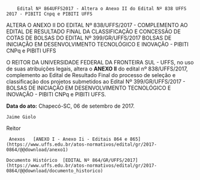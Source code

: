         Edital Nº 864UFFS2017 - Altera o Anexo II do Edital Nº 838 UFFS 2017 - PIBITI Cnpq e PIBITI UFFS  

ALTERA O ANEXO II DO EDITAL Nº 838/UFFS/2017 - COMPLEMENTO AO EDITAL DE RESULTADO FINAL DA CLASSIFICAÇÃO E CONCESSÃO DE COTAS DE BOLSAS DO EDITAL Nº 399/GR/UFFS/2017 BOLSAS DE INICIAÇÃO EM DESENVOLVIMENTO TECNOLÓGICO E INOVAÇÃO - PIBITI CNPq e PIBITI UFFS

  

 O REITOR DA UNIVERSIDADE FEDERAL DA FRONTEIRA SUL - UFFS, no uso de suas atribuições legais, altera o **ANEXO II** do edital nº 838/UFFS/2017, complemento ao Edital de Resultado Final do processo de seleção e classificação dos projetos submetidos ao Edital Nº 399/GR/UFFS/2017 - BOLSAS DE INICIAÇÃO EM DESENVOLVIMENTO TECNOLÓGICO E INOVAÇÃO - PIBITI CNPq e PIBITI UFFS.

   **Data do ato:** Chapecó-SC, 06 de setembro de 2017.   
 

    Jaime Giolo   
 Reitor 

     Anexos   [ANEXO I - Anexo Ii - Editais 864 e 865](https://www.uffs.edu.br/atos-normativos/edital/gr/2017-0864/@@download/anexo1)  

    Documento Histórico  [EDITAL Nº 864/GR/UFFS/2017](https://www.uffs.edu.br/atos-normativos/edital/gr/2017-0864/@@download/documento_historico)     
      